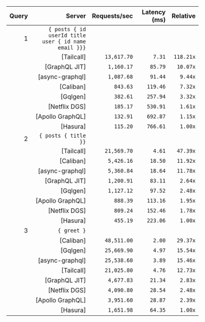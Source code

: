 <!-- PERFORMANCE_RESULTS_START -->

| Query | Server | Requests/sec | Latency (ms) | Relative |
|-------:|--------:|--------------:|--------------:|---------:|
| 1 | `{ posts { id userId title user { id name email }}}` |
|| [Tailcall] | `13,617.70` | `7.31` | `118.21x` |
|| [GraphQL JIT] | `1,160.17` | `85.79` | `10.07x` |
|| [async-graphql] | `1,087.68` | `91.44` | `9.44x` |
|| [Caliban] | `843.63` | `119.46` | `7.32x` |
|| [Gqlgen] | `382.61` | `257.94` | `3.32x` |
|| [Netflix DGS] | `185.17` | `530.91` | `1.61x` |
|| [Apollo GraphQL] | `132.91` | `692.87` | `1.15x` |
|| [Hasura] | `115.20` | `766.61` | `1.00x` |
| 2 | `{ posts { title }}` |
|| [Tailcall] | `21,569.70` | `4.61` | `47.39x` |
|| [Caliban] | `5,426.16` | `18.50` | `11.92x` |
|| [async-graphql] | `5,360.84` | `18.64` | `11.78x` |
|| [GraphQL JIT] | `1,200.91` | `83.11` | `2.64x` |
|| [Gqlgen] | `1,127.12` | `97.52` | `2.48x` |
|| [Apollo GraphQL] | `888.39` | `113.16` | `1.95x` |
|| [Netflix DGS] | `809.24` | `152.46` | `1.78x` |
|| [Hasura] | `455.19` | `223.06` | `1.00x` |
| 3 | `{ greet }` |
|| [Caliban] | `48,511.00` | `2.00` | `29.37x` |
|| [Gqlgen] | `25,669.90` | `4.97` | `15.54x` |
|| [async-graphql] | `25,538.60` | `3.89` | `15.46x` |
|| [Tailcall] | `21,025.80` | `4.76` | `12.73x` |
|| [GraphQL JIT] | `4,677.83` | `21.34` | `2.83x` |
|| [Netflix DGS] | `4,090.80` | `28.54` | `2.48x` |
|| [Apollo GraphQL] | `3,951.60` | `28.87` | `2.39x` |
|| [Hasura] | `1,651.98` | `64.35` | `1.00x` |

<!-- PERFORMANCE_RESULTS_END -->

